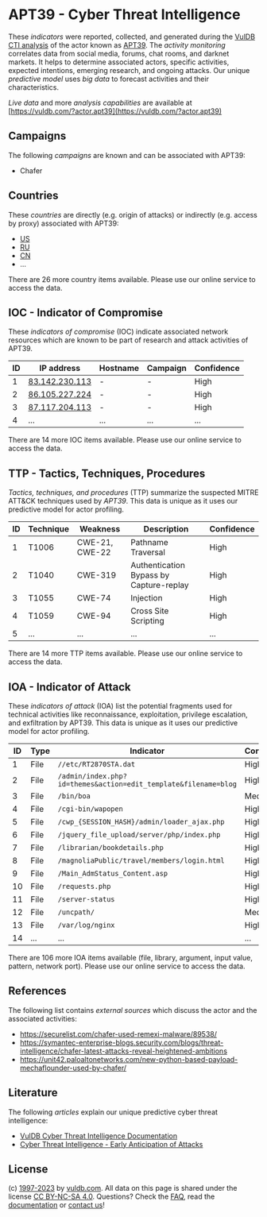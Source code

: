 # APT39 - Cyber Threat Intelligence

These _indicators_ were reported, collected, and generated during the [VulDB CTI analysis](https://vuldb.com/?kb.cti) of the actor known as [APT39](https://vuldb.com/?actor.apt39). The _activity monitoring_ correlates data from social media, forums, chat rooms, and darknet markets. It helps to determine associated actors, specific activities, expected intentions, emerging research, and ongoing attacks. Our unique _predictive model_ uses _big data_ to forecast activities and their characteristics.

_Live data_ and more _analysis capabilities_ are available at [https://vuldb.com/?actor.apt39](https://vuldb.com/?actor.apt39)

## Campaigns

The following _campaigns_ are known and can be associated with APT39:

* Chafer

## Countries

These _countries_ are directly (e.g. origin of attacks) or indirectly (e.g. access by proxy) associated with APT39:

* [US](https://vuldb.com/?country.us)
* [RU](https://vuldb.com/?country.ru)
* [CN](https://vuldb.com/?country.cn)
* ...

There are 26 more country items available. Please use our online service to access the data.

## IOC - Indicator of Compromise

These _indicators of compromise_ (IOC) indicate associated network resources which are known to be part of research and attack activities of APT39.

ID | IP address | Hostname | Campaign | Confidence
-- | ---------- | -------- | -------- | ----------
1 | [83.142.230.113](https://vuldb.com/?ip.83.142.230.113) | - | - | High
2 | [86.105.227.224](https://vuldb.com/?ip.86.105.227.224) | - | - | High
3 | [87.117.204.113](https://vuldb.com/?ip.87.117.204.113) | - | - | High
4 | ... | ... | ... | ...

There are 14 more IOC items available. Please use our online service to access the data.

## TTP - Tactics, Techniques, Procedures

_Tactics, techniques, and procedures_ (TTP) summarize the suspected MITRE ATT&CK techniques used by _APT39_. This data is unique as it uses our predictive model for actor profiling.

ID | Technique | Weakness | Description | Confidence
-- | --------- | -------- | ----------- | ----------
1 | T1006 | CWE-21, CWE-22 | Pathname Traversal | High
2 | T1040 | CWE-319 | Authentication Bypass by Capture-replay | High
3 | T1055 | CWE-74 | Injection | High
4 | T1059 | CWE-94 | Cross Site Scripting | High
5 | ... | ... | ... | ...

There are 14 more TTP items available. Please use our online service to access the data.

## IOA - Indicator of Attack

These _indicators of attack_ (IOA) list the potential fragments used for technical activities like reconnaissance, exploitation, privilege escalation, and exfiltration by APT39. This data is unique as it uses our predictive model for actor profiling.

ID | Type | Indicator | Confidence
-- | ---- | --------- | ----------
1 | File | `//etc/RT2870STA.dat` | High
2 | File | `/admin/index.php?id=themes&action=edit_template&filename=blog` | High
3 | File | `/bin/boa` | Medium
4 | File | `/cgi-bin/wapopen` | High
5 | File | `/cwp_{SESSION_HASH}/admin/loader_ajax.php` | High
6 | File | `/jquery_file_upload/server/php/index.php` | High
7 | File | `/librarian/bookdetails.php` | High
8 | File | `/magnoliaPublic/travel/members/login.html` | High
9 | File | `/Main_AdmStatus_Content.asp` | High
10 | File | `/requests.php` | High
11 | File | `/server-status` | High
12 | File | `/uncpath/` | Medium
13 | File | `/var/log/nginx` | High
14 | ... | ... | ...

There are 106 more IOA items available (file, library, argument, input value, pattern, network port). Please use our online service to access the data.

## References

The following list contains _external sources_ which discuss the actor and the associated activities:

* https://securelist.com/chafer-used-remexi-malware/89538/
* https://symantec-enterprise-blogs.security.com/blogs/threat-intelligence/chafer-latest-attacks-reveal-heightened-ambitions
* https://unit42.paloaltonetworks.com/new-python-based-payload-mechaflounder-used-by-chafer/

## Literature

The following _articles_ explain our unique predictive cyber threat intelligence:

* [VulDB Cyber Threat Intelligence Documentation](https://vuldb.com/?kb.cti)
* [Cyber Threat Intelligence - Early Anticipation of Attacks](https://www.scip.ch/en/?labs.20201022)

## License

(c) [1997-2023](https://vuldb.com/?kb.changelog) by [vuldb.com](https://vuldb.com/?kb.about). All data on this page is shared under the license [CC BY-NC-SA 4.0](https://creativecommons.org/licenses/by-nc-sa/4.0/). Questions? Check the [FAQ](https://vuldb.com/?kb.faq), read the [documentation](https://vuldb.com/?kb) or [contact us](https://vuldb.com/?contact)!
